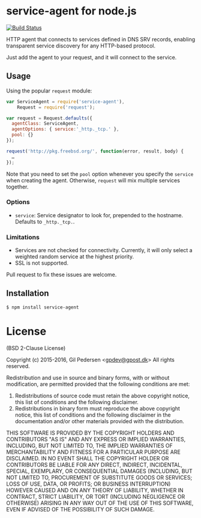# service-agent for node.js

[![Build Status](https://travis-ci.org/kanongil/node-service-agent.svg?branch=master)](https://travis-ci.org/kanongil/node-service-agent)

HTTP agent that connects to services defined in DNS SRV records, enabling transparent service discovery for any HTTP-based protocol.

Just add the agent to your request, and it will connect to the service.

## Usage

Using the popular `request` module:

```javascript
var ServiceAgent = require('service-agent'),
    Request = require('request');

var request = Request.defaults({
  agentClass: ServiceAgent,
  agentOptions: { service:'_http._tcp.' },
  pool: {}
});

request('http://pkg.freebsd.org/', function(error, result, body) {
  …
});
```

Note that you need to set the `pool` option whenever you specify the `service` when creating the agent. Otherwise, `request` will mix multiple services together.

### Options

 * `service`: Service designator to look for, prepended to the hostname. Defaults to `_http._tcp.`.

### Limitations

 * Services are not checked for connectivity. Currently, it will only select a weighted random service at the highest priority.
 * SSL is not supported.

Pull request to fix these issues are welcome.

## Installation

```sh
$ npm install service-agent
```

# License

(BSD 2-Clause License)

Copyright (c) 2015-2016, Gil Pedersen &lt;gpdev@gpost.dk&gt;
All rights reserved.

Redistribution and use in source and binary forms, with or without modification, are permitted provided that the following conditions are met:

1. Redistributions of source code must retain the above copyright notice, this list of conditions and the following disclaimer.
2. Redistributions in binary form must reproduce the above copyright notice, this list of conditions and the following disclaimer in the documentation and/or other materials provided with the distribution.

THIS SOFTWARE IS PROVIDED BY THE COPYRIGHT HOLDERS AND CONTRIBUTORS "AS IS" AND ANY EXPRESS OR IMPLIED WARRANTIES, INCLUDING, BUT NOT LIMITED TO, THE IMPLIED WARRANTIES OF MERCHANTABILITY AND FITNESS FOR A PARTICULAR PURPOSE ARE DISCLAIMED. IN NO EVENT SHALL THE COPYRIGHT HOLDER OR CONTRIBUTORS BE LIABLE FOR ANY DIRECT, INDIRECT, INCIDENTAL, SPECIAL, EXEMPLARY, OR CONSEQUENTIAL DAMAGES (INCLUDING, BUT NOT LIMITED TO, PROCUREMENT OF SUBSTITUTE GOODS OR SERVICES; LOSS OF USE, DATA, OR PROFITS; OR BUSINESS INTERRUPTION) HOWEVER CAUSED AND ON ANY THEORY OF LIABILITY, WHETHER IN CONTRACT, STRICT LIABILITY, OR TORT (INCLUDING NEGLIGENCE OR OTHERWISE) ARISING IN ANY WAY OUT OF THE USE OF THIS SOFTWARE, EVEN IF ADVISED OF THE POSSIBILITY OF SUCH DAMAGE.